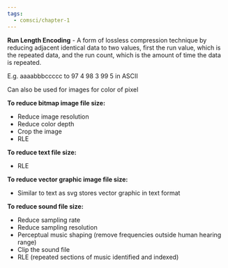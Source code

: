 ```yaml
---
tags:
  - comsci/chapter-1
---
```


**Run Length Encoding** - A form of lossless compression technique by reducing adjacent identical data to two values, first the run value, which is the repeated data, and the run count, which is the amount of time the data is repeated.

E.g. aaaabbbccccc to 97 4 98 3 99 5 in ASCII

Can also be used for images for color of pixel

**To reduce bitmap image file size:**

- Reduce image resolution
- Reduce color depth
- Crop the image
- RLE

**To reduce text file size:**

- RLE

**To reduce vector graphic image file size:**

- Similar to text as svg stores vector graphic in text format

**To reduce sound file size:**

- Reduce sampling rate
- Reduce sampling resolution
- Perceptual music shaping (remove frequencies outside human hearing range)
- Clip the sound file
- RLE (repeated sections of music identified and indexed)

